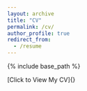 ```yaml
---
layout: archive
title: "CV"
permalink: /cv/
author_profile: true
redirect_from:
  - /resume
---
```


{% include base_path %}

[Click to View My CV]{}
